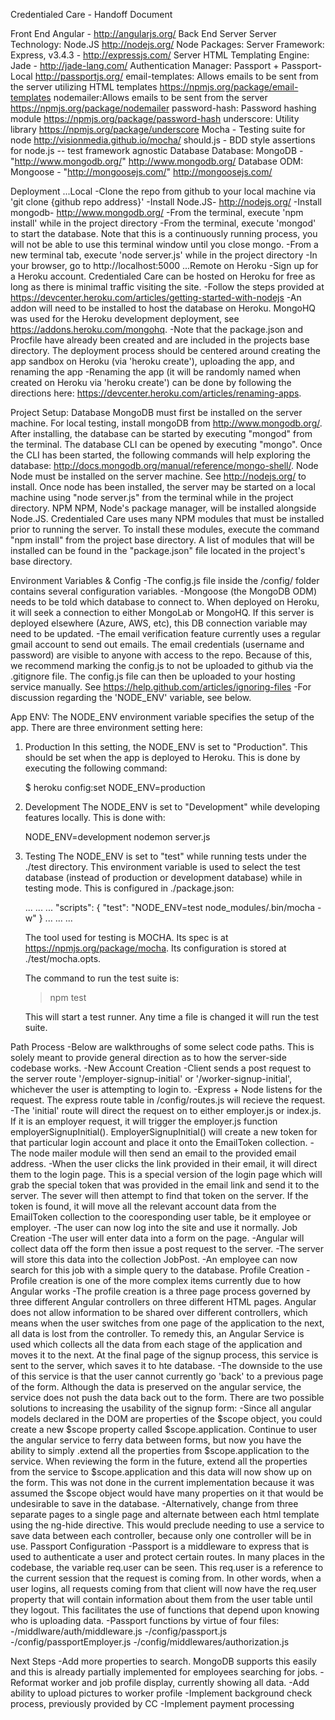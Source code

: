 Credentialed Care - Handoff Document

Front End
   Angular - http://angularjs.org/
Back End
   Server
      Server Technology: Node.JS http://nodejs.org/
   Node Packages:
      Server Framework: Express, v3.4.3 - http://expressjs.com/
      Server HTML Templating Engine: Jade - http://jade-lang.com/
      Authentication Manager: Passport + Passport-Local  http://passportjs.org/
      email-templates: Allows emails to be sent from the server utilizing HTML templates https://npmjs.org/package/email-templates
      nodemailer:Allows emails to be sent from the server https://npmjs.org/package/nodemailer
      password-hash: Password hashing module https://npmjs.org/package/password-hash
      underscore: Utility library https://npmjs.org/package/underscore
      Mocha - Testing suite for node http://visionmedia.github.io/mocha/
      should.js - BDD style assertions for node.js -- test framework agnostic
Database
   Database: MongoDB - "http://www.mongodb.org/" http://www.mongodb.org/
   Database ODM: Mongoose - "http://mongoosejs.com/" http://mongoosejs.com/

Deployment
   ...Local
      -Clone the repo from github to your local machine via 'git clone {github repo address}'
      -Install Node.JS- http://nodejs.org/
      -Install mongodb- http://www.mongodb.org/
      -From the terminal, execute 'npm install' while in the project directory
      -From the terminal, execute 'mongod' to start the database.  Note that this is a continuously running process, you will not be able to use this terminal window until you close mongo.
      -From a new terminal tab, execute 'node server.js' while in the project directory
      -In your browser, go to http://localhost:5000
   ...Remote on Heroku
      -Sign up for a Heroku account.  Credentialed Care can be hosted on Heroku for free as long as there is minimal traffic visiting the site.
      -Follow the steps provided at https://devcenter.heroku.com/articles/getting-started-with-nodejs
         -An addon will need to be installed to host the database on Heroku.  MongoHQ was used for the Heroku development deployment, see https://addons.heroku.com/mongohq.
         -Note that the package.json and Procfile have already been created and are included in the projects base directory.  The deployment process should be centered around creating the app sandbox on Heroku (via 'heroku create'), uploading the app, and renaming the app
            -Renaming the app (it will be randomly named when created on Heroku via 'heroku create') can be done by following the directions here: https://devcenter.heroku.com/articles/renaming-apps.

Project Setup:
   Database
      MongoDB must first be installed on the server machine.  For local testing, install mongoDB from http://www.mongodb.org/.  After installing, the database can be started by executing "mongod" from the terminal.  The database CLI can be opened by executing "mongo".  Once the CLI has been started, the following commands will help exploring the database: http://docs.mongodb.org/manual/reference/mongo-shell/.
   Node
      Node must be installed on the server machine. See http://nodejs.org/ to install.  Once node has been installed, the server may be started on a local machine using "node server.js" from the terminal while in the project directory.
   NPM
      NPM, Node's package manager, will be installed alongside Node.JS.  Credentialed Care uses many NPM modules that must be installed prior to running the server.  To install these modules, execute the command "npm install" from the project base directory.  A list of modules that will be installed can be found in the "package.json" file located in the project's base directory.

Environment Variables & Config
   -The config.js file inside the /config/ folder contains several configuration variables.
      -Mongoose (the MongoDB ODM) needs to be told which database to connect to.  When deployed on Heroku, it will seek a connection to either MongoLab or MongoHQ.  If this server is deployed elsewhere (Azure, AWS, etc), this DB connection variable may need to be updated.
      -The email verification feature currently uses a regular gmail account to send out emails.  The email credentials (username and password) are visible to anyone with access to the repo.  Because of this, we recommend marking the config.js to not be uploaded to github via the .gitignore file.  The config.js file can then be uploaded to your hosting service manually.  See https://help.github.com/articles/ignoring-files
      -For discussion regarding the 'NODE_ENV' variable, see below.


App ENV:
The NODE_ENV environment variable specifies the setup of the app. There are three environment setting here:
1) Production
   In this setting, the NODE_ENV is set to "Production". This should be set when the app is deployed to Heroku. This is done by executing the following command:

   $ heroku config:set NODE_ENV=production

2) Development
   The NODE_ENV is set to "Development" while developing features locally. This is done with:

   NODE_ENV=development nodemon server.js

3) Testing
   The NODE_ENV is set to "test" while running tests under the ./test directory. This environment variable is used to select the test database (instead of production or development database) while in testing mode. This is configured in ./package.json:

   ...
   ...
   ...
   "scripts": {
     "test": "NODE_ENV=test node_modules/.bin/mocha -w"
   }
   ...
   ...
   ...

   The tool used for testing is MOCHA. Its spec is at https://npmjs.org/package/mocha. 
   Its configuration is stored at ./test/mocha.opts.

   The command to run the test suite is:
   >npm test

   This will start a test runner. Any time a file is changed it will run the test suite.


Path Process 
   -Below are walkthroughs of some select code paths.  This is solely meant to provide general direction as to how the server-side codebase works.
   -New Account Creation
      -Client sends a post request to the server route '/employer-signup-initial' or '/worker-signup-initial', whichever the user is attempting to login to.
      -Express + Node listens for the request.  The express route table in /config/routes.js will recieve the request.
      -The 'initial' route will direct the request on to either employer.js or index.js.  If it is an employer request, it will trigger the employer.js function employerSignupInitial().  EmployerSignupInitial() will create a new token for that particular login account and place it onto the EmailToken collection.
      -The node mailer module will then send an email to the provided email address.
      -When the user clicks the link provided in their email, it will direct them to the login page.  This is a special version of the login page which will grab the special token that was provided in the email link and send it to the server.  The sever will then attempt to find that token on the server.  If the token is found, it will move all the relevant account data from the EmailToken collection to the cooresponding user table, be it employee or employer.
      -The user can now log into the site and use it normally.
   Job Creation
      -The user will enter data into a form on the page.
      -Angular will collect data off the form then issue a post request to the server.
      -The server will store this data into the collection JobPost.
      -An employee can now search for this job with a simple query to the database.
   Profile Creation
      -Profile creation is one of the more complex items currently due to how Angular works
      -The profile creation is a three page process governed by three different Angular controllers on three different HTML pages.  Angular does not allow information to be shared over different controllers, which means when the user switches from one page of the application to the next, all data is lost from the controller.  To remedy this, an Angular Service is used which collects all the data from each stage of the application and moves it to the next.  At the final page of the signup process, this service is sent to the server, which saves it to hte database.
      -The downside to the use of this service is that the user cannot currently go 'back' to a previous page of the form.  Although the data is preserved on the angular service, the service does not push the data back out to the form.  There are two possible solutions to increasing the usability of the signup form:
         -Since all angular models declared in the DOM are properties of the $scope object, you could create a new $scope property called $scope.application.  Continue to user the angular service to ferry data between forms, but now you have the ability to simply .extend all the properties from $scope.application to the service.  When reviewing the form in the future, extend all the properties from the service to $scope.application and this data will now show up on the form.  This was not done in the current implementation because it was assumed the $scope object would have many properties on it that would be undesirable to save in the database.
         -Alternatively, change from three separate pages to a single page and alternate between each html template using the ng-hide directive.  This would preclude needing to use a service to save data between each controller, because only one controller will be in use.
   Passport Configuration
      -Passport is a middleware to express that is used to authenticate a user and protect certain routes.  In many places in the codebase, the variable req.user can be seen.  This req.user is a reference to the current session that the request is coming from.  In other words, when a user logins, all requests coming from that client will now have the req.user property that will contain information about them from the user table until they logout.  This facilitates the use of functions that depend upon knowing who is uploading data.
      -Passport functions by virtue of four files:
         -/middlware/auth/middleware.js
         -/config/passport.js
         -/config/passportEmployer.js
         -/config/middlewares/authorization.js

Next Steps
   -Add more properties to search.  MongoDB supports this easily and this is already partially implemented for employees searching for jobs.
   -Reformat worker and job profile display, currently showing all data.
   -Add ability to upload pictures to worker profile
   -Implement background check process, previously provided by CC
   -Implement payment processing


















